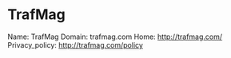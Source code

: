 
# TrafMag

Name: TrafMag
Domain: trafmag.com
Home: http://trafmag.com/
Privacy_policy: http://trafmag.com/policy
